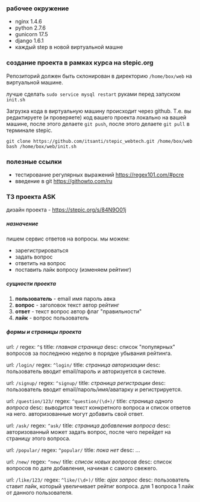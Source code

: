 ### рабочее окружение
- nginx 1.4.6
- python 2.7.6
- gunicorn 17.5
- django 1.6.1
- каждый step в новой виртуальной машне

### создание проекта в рамках курса на stepic.org
Репозиторий должен быть склонирован в директорию `/home/box/web`  на виртуальной машине.

лучше сделать `sudo service mysql restart` руками перед запуском `init.sh`

Загрузка кода в виртуальную машину происходит через github. Т.е. вы редактируете (и проверяете) код вашего проекта локально на вашей машине, после этого делаете `git push`, после этого делаете `git pull` в терминале stepic.
```shell
git clone https://github.com/itsanti/stepic_webtech.git /home/box/web
bash /home/box/web/init.sh
```
### полезные ссылки
- тестирование регулярных выражений https://regex101.com/#pcre
- введение в git https://githowto.com/ru

### ТЗ проекта ASK
дизайн проекта - https://stepic.org/s/84N9O01j

##### назначение #####
пишем сервис ответов на вопросы. мы можем:
- зарегистрироваться
- задать вопрос
- ответить на вопрос
- поставить лайк вопросу (изменяем рейтинг)

##### сущности проекта #####
1. **пользователь** - email имя пароль авка
2. **вопрос** - заголовок текст автор рейтинг
3. **ответ** - текст вопрос автор флаг "правильности"
4. **лайк** - вопрос пользователь

##### формы и страницы проекта #####
url: `/` regex: `^$` title: *главная страница* desc:
список "популярных" вопросов за последнюю неделю в порядке убывания рейтинга.

url: `/login/` regex: `^login/` title: *страница авторизации* desc: пользователь вводит email/пароль и авторизуется в системе.

url: `/signup/` regex: `^signup/` title: *страница регистрации* desc: пользователь вводит email/пароль/имя/аватарку и регистрируется.

url: `/question/123/` regex: `^question/(\d+)/` title: *страница одного вопроса* desc: выводится текст конкретного вопроса и список ответов на него. авторизованные могут добавить свой ответ.

url: `/ask/` regex: `^ask/` title: *страница добавления вопроса* desc: авторизованный может задать вопрос, после чего перейдет на страницу этого вопроса.

url: `/popular/` regex: `^popular/` title: *пока нет* desc: ...

url: `/new/` regex: `^new/` title: *список новых вопросов* desc: список вопросов по дате добавления, начиная с самого свежего.

url: `/like/123/` regex: `^like/(\d+)/` title: *ajax запрос* desc: пользователь ставит лайк, который увеличивает рейтиг вопроса. для 1 вопроса 1 лайк от данного пользователя.